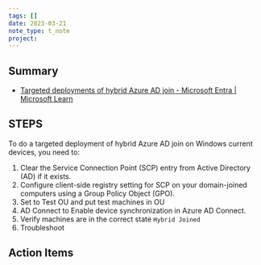 ```yaml
---
tags: []
date: 2023-03-21
note_type: t_note
project:
---
```


## Summary
* [Targeted deployments of hybrid Azure AD join - Microsoft Entra | Microsoft Learn](https://learn.microsoft.com/en-us/azure/active-directory/devices/hybrid-azuread-join-control)


## STEPS
To do a targeted deployment of hybrid Azure AD join on Windows current devices, you need to:

1. Clear the Service Connection Point (SCP) entry from Active Directory (AD) if it exists.
2. Configure client-side registry setting for SCP on your domain-joined computers using a Group Policy Object (GPO).
3. Set to Test OU and put test machines in OU
4. AD Connect to Enable device synchronization in Azure AD Connect.
5. Verify machines are in the correct state `Hybrid Joined`
6. Troubleshoot


## Action Items
